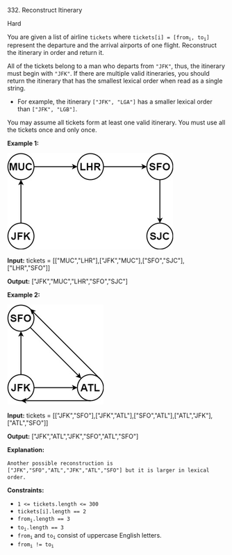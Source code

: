 332\. Reconstruct Itinerary

Hard

You are given a list of airline `tickets` where <code>tickets[i] = [from<sub>i</sub>, to<sub>i</sub>]</code> represent the departure and the arrival airports of one flight. Reconstruct the itinerary in order and return it.

All of the tickets belong to a man who departs from `"JFK"`, thus, the itinerary must begin with `"JFK"`. If there are multiple valid itineraries, you should return the itinerary that has the smallest lexical order when read as a single string.

*   For example, the itinerary `["JFK", "LGA"]` has a smaller lexical order than `["JFK", "LGB"]`.

You may assume all tickets form at least one valid itinerary. You must use all the tickets once and only once.

**Example 1:**

![](itinerary1-graph.jpg)

**Input:** tickets = [["MUC","LHR"],["JFK","MUC"],["SFO","SJC"],["LHR","SFO"]]

**Output:** ["JFK","MUC","LHR","SFO","SJC"] 

**Example 2:**

![](itinerary2-graph.jpg)

**Input:** tickets = [["JFK","SFO"],["JFK","ATL"],["SFO","ATL"],["ATL","JFK"],["ATL","SFO"]]

**Output:** ["JFK","ATL","JFK","SFO","ATL","SFO"]

**Explanation:**

    Another possible reconstruction is
    ["JFK","SFO","ATL","JFK","ATL","SFO"] but it is larger in lexical order. 

**Constraints:**

*   `1 <= tickets.length <= 300`
*   `tickets[i].length == 2`
*   <code>from<sub>i</sub>.length == 3</code>
*   <code>to<sub>i</sub>.length == 3</code>
*   <code>from<sub>i</sub></code> and <code>to<sub>i</sub></code> consist of uppercase English letters.
*   <code>from<sub>i</sub> != to<sub>i</sub></code>